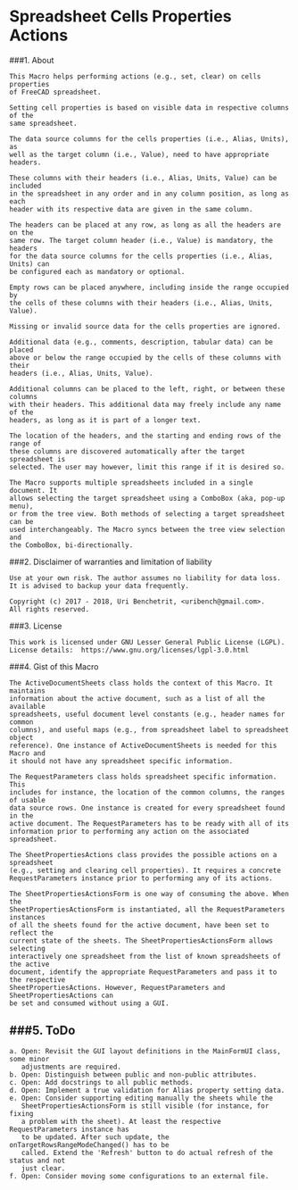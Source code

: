 Spreadsheet Cells Properties Actions
====================================

###1. About

	This Macro helps performing actions (e.g., set, clear) on cells properties
	of FreeCAD spreadsheet.

	Setting cell properties is based on visible data in respective columns of the
	same spreadsheet.

	The data source columns for the cells properties (i.e., Alias, Units), as
	well as the target column (i.e., Value), need to have appropriate headers.

	These columns with their headers (i.e., Alias, Units, Value) can be included
	in the spreadsheet in any order and in any column position, as long as each
	header with its respective data are given in the same column.

	The headers can be placed at any row, as long as all the headers are on the
	same row. The target column header (i.e., Value) is mandatory, the headers
	for the data source columns for the cells properties (i.e., Alias, Units) can
	be configured each as mandatory or optional.

	Empty rows can be placed anywhere, including inside the range occupied by
	the cells of these columns with their headers (i.e., Alias, Units, Value).

	Missing or invalid source data for the cells properties are ignored.

	Additional data (e.g., comments, description, tabular data) can be placed
	above or below the range occupied by the cells of these columns with their
	headers (i.e., Alias, Units, Value).

	Additional columns can be placed to the left, right, or between these columns
	with their headers. This additional data may freely include any name of the
	headers, as long as it is part of a longer text.

	The location of the headers, and the starting and ending rows of the range of
	these columns are discovered automatically after the target spreadsheet is
	selected. The user may however, limit this range if it is desired so.

	The Macro supports multiple spreadsheets included in a single document. It
	allows selecting the target spreadsheet using a ComboBox (aka, pop-up menu),
	or from the tree view. Both methods of selecting a target spreadsheet can be
	used interchangeably. The Macro syncs between the tree view selection and
	the ComboBox, bi-directionally.

###2. Disclaimer of warranties and limitation of liability

	Use at your own risk. The author assumes no liability for data loss.
	It is advised to backup your data frequently.

	Copyright (c) 2017 - 2018, Uri Benchetrit, <uribench@gmail.com>.
	All rights reserved.

###3. License

	This work is licensed under GNU Lesser General Public License (LGPL).
	License details:  https://www.gnu.org/licenses/lgpl-3.0.html

###4. Gist of this Macro

	The ActiveDocumentSheets class holds the context of this Macro. It maintains 
	information about the active document, such as a list of all the available 
	spreadsheets, useful document level constants (e.g., header names for common 
	columns), and useful maps (e.g., from spreadsheet label to spreadsheet object 
	reference). One instance of ActiveDocumentSheets is needed for this Macro and 
	it should not have any spreadsheet specific information.

	The RequestParameters class holds spreadsheet specific information. This 
	includes for instance, the location of the common columns, the ranges of usable 
	data source rows. One instance is created for every spreadsheet found in the 
	active document. The RequestParameters has to be ready with all of its 
	information prior to performing any action on the associated spreadsheet.

	The SheetPropertiesActions class provides the possible actions on a spreadsheet 
	(e.g., setting and clearing cell properties). It requires a concrete 
	RequestParameters instance prior to performing any of its actions.

	The SheetPropertiesActionsForm is one way of consuming the above. When the 
	SheetPropertiesActionsForm is instantiated, all the RequestParameters instances 
	of all the sheets found for the active document, have been set to reflect the 
	current state of the sheets. The SheetPropertiesActionsForm allows selecting 
	interactively one spreadsheet from the list of known spreadsheets of the active 
	document, identify the appropriate RequestParameters and pass it to the respective 
	SheetPropertiesActions. However, RequestParameters and SheetPropertiesActions can 
	be set and consumed without using a GUI.

###5. ToDo
   ----
	a. Open: Revisit the GUI layout definitions in the MainFormUI class, some minor 
	   adjustments are required.
	b. Open: Distinguish between public and non-public attributes.
	c. Open: Add docstrings to all public methods.
	d. Open: Implement a true validation for Alias property setting data.
	e. Open: Consider supporting editing manually the sheets while the 
	   SheetPropertiesActionsForm is still visible (for instance, for fixing 
	   a problem with the sheet). At least the respective RequestParameters instance has 
	   to be updated. After such update, the onTargetRowsRangeModeChanged() has to be 
	   called. Extend the 'Refresh' button to do actual refresh of the status and not 
	   just clear.
	f. Open: Consider moving some configurations to an external file.

